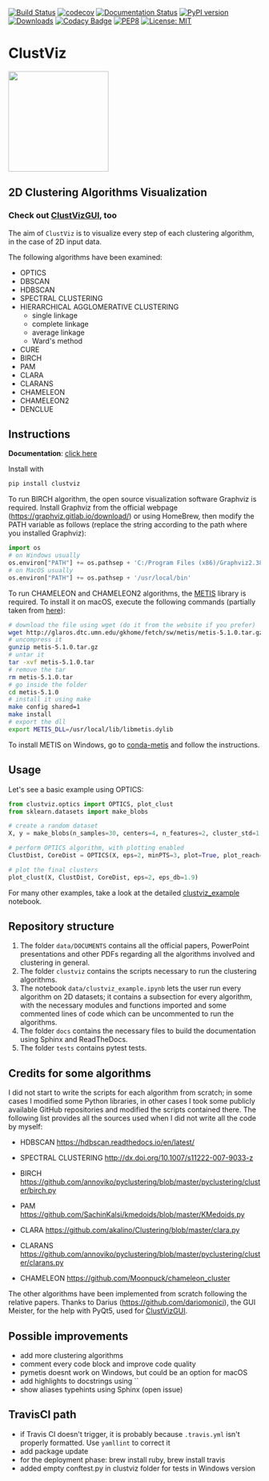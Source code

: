 [![Build Status](https://travis-ci.com/guglielmosanchini/ClustViz.svg?branch=master)](https://travis-ci.com/guglielmosanchini/ClustViz)
[![codecov](https://codecov.io/gh/guglielmosanchini/ClustViz/branch/master/graph/badge.svg)](https://codecov.io/gh/guglielmosanchini/ClustViz)
[![Documentation Status](https://readthedocs.org/projects/clustviz/badge/?version=latest)](https://clustviz.readthedocs.io/en/latest/?badge=latest)
[![PyPI version](https://badge.fury.io/py/clustviz.svg)](https://badge.fury.io/py/clustviz)
[![Downloads](https://pepy.tech/badge/clustviz)](https://pepy.tech/project/clustviz)
[![Codacy Badge](https://app.codacy.com/project/badge/Grade/7df9761faaab4c3cbe9c64aeca44ef48)](https://www.codacy.com/gh/guglielmosanchini/ClustViz/dashboard?utm_source=github.com&amp;utm_medium=referral&amp;utm_content=guglielmosanchini/ClustViz&amp;utm_campaign=Badge_Grade)
[![PEP8](https://img.shields.io/badge/code%20style-pep8-orange.svg)](https://www.python.org/dev/peps/pep-0008/)
[![License: MIT](https://img.shields.io/badge/License-MIT-blue.svg)](https://opensource.org/licenses/MIT)

# ClustViz
<img src="https://raw.githubusercontent.com/guglielmosanchini/ClustViz/master/data/clustviz_logo.png" width="200" height="200">

## 2D Clustering Algorithms Visualization

### Check out [ClustVizGUI](https://github.com/guglielmosanchini/ClustVizGUI), too
The aim of ```ClustViz``` is to visualize every step of each clustering algorithm, in the case of 2D input data.

The following algorithms have been examined:

*   OPTICS
*   DBSCAN
*   HDBSCAN
*   SPECTRAL CLUSTERING
*   HIERARCHICAL AGGLOMERATIVE CLUSTERING
    *   single linkage
    *   complete linkage
    *   average linkage
    *   Ward's method
*   CURE
*   BIRCH
*   PAM
*   CLARA
*   CLARANS
*   CHAMELEON
*   CHAMELEON2
*   DENCLUE

## Instructions

**Documentation**: [click here](https://clustviz.readthedocs.io/en/latest/)

Install with 
```bash
pip install clustviz
```

To run BIRCH algorithm, the open source visualization software Graphviz is required. 
Install Graphviz from the official webpage (https://graphviz.gitlab.io/download/) or using HomeBrew, then 
modify the PATH variable as follows (replace the string according to the path where you installed Graphviz):

```python
import os
# on Windows usually
os.environ["PATH"] += os.pathsep + 'C:/Program Files (x86)/Graphviz2.38/bin'
# on MacOS usually
os.environ["PATH"] += os.pathsep + '/usr/local/bin'
```

To run CHAMELEON and CHAMELEON2 algorithms, the [METIS](https://metis.readthedocs.io/en/latest/) library is required.
To install it on macOS, execute the following commands (partially taken from [here](http://glaros.dtc.umn.edu/gkhome/metis/metis/download)):

```bash
# download the file using wget (do it from the website if you prefer)
wget http://glaros.dtc.umn.edu/gkhome/fetch/sw/metis/metis-5.1.0.tar.gz
# uncompress it
gunzip metis-5.1.0.tar.gz
# untar it
tar -xvf metis-5.1.0.tar
# remove the tar
rm metis-5.1.0.tar
# go inside the folder
cd metis-5.1.0
# install it using make
make config shared=1
make install
# export the dll
export METIS_DLL=/usr/local/lib/libmetis.dylib
```

To install METIS on Windows, go to [conda-metis](https://github.com/guglielmosanchini/conda-metis) and follow the instructions.

## Usage
Let's see a basic example using OPTICS:

```python
from clustviz.optics import OPTICS, plot_clust
from sklearn.datasets import make_blobs

# create a random dataset
X, y = make_blobs(n_samples=30, centers=4, n_features=2, cluster_std=1.8, random_state=42)

# perform OPTICS algorithm, with plotting enabled
ClustDist, CoreDist = OPTICS(X, eps=2, minPTS=3, plot=True, plot_reach=True)

# plot the final clusters
plot_clust(X, ClustDist, CoreDist, eps=2, eps_db=1.9)
```

For many other examples, take a look at the detailed [clustviz_example](https://github.com/guglielmosanchini/ClustViz/blob/master/data/clustviz_example.ipynb) notebook.

## Repository structure

1)  The folder ```data/DOCUMENTS``` contains all the official papers, PowerPoint presentations and other PDFs regarding all the algorithms involved and clustering in general.
2)  The folder ```clustviz``` contains the scripts necessary to run the clustering algorithms.
3)  The notebook ```data/clustviz_example.ipynb``` lets the user run every algorithm on 2D datasets; it contains a subsection for every algorithm, with the necessary modules and functions imported and some commented lines of code which can be uncommented to run the algorithms.
4)  The folder ```docs``` contains the necessary files to build the documentation using Sphinx and ReadTheDocs.
5)  The folder ```tests``` contains pytest tests.

## Credits for some algorithms
I did not start to write the scripts for each algorithm from scratch; in some cases I modified some Python libraries, in other cases I took some publicly available GitHub repositories and modified the scripts contained there. The following list provides all the sources used when I did not write all the code by myself:

* HDBSCAN
https://hdbscan.readthedocs.io/en/latest/
  
* SPECTRAL CLUSTERING
http://dx.doi.org/10.1007/s11222-007-9033-z
  
* BIRCH
https://github.com/annoviko/pyclustering/blob/master/pyclustering/cluster/birch.py
  
* PAM
https://github.com/SachinKalsi/kmedoids/blob/master/KMedoids.py
  
* CLARA
https://github.com/akalino/Clustering/blob/master/clara.py
  
* CLARANS
https://github.com/annoviko/pyclustering/blob/master/pyclustering/cluster/clarans.py
  
* CHAMELEON
https://github.com/Moonpuck/chameleon_cluster

The other algorithms have been implemented from scratch following the relative papers. Thanks to Darius (https://github.com/dariomonici), 
the GUI Meister, for the help with PyQt5, used for [ClustVizGUI](https://github.com/guglielmosanchini/ClustVizGUI).

## Possible improvements
*   add more clustering algorithms
*   comment every code block and improve code quality
*   pymetis doesnt work on Windows, but could be an option for macOS
*   add highlights to docstrings using ``
*   show aliases typehints using Sphinx (open issue)

## TravisCI path
*   if Travis CI doesn't trigger, it is probably because ```.travis.yml``` isn't properly formatted. Use ```yamllint``` to correct it
*   add package update
*   for the deployment phase: brew install ruby, brew install travis
*   added empty conftest.py in clustviz folder for tests in Windows version

